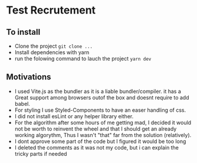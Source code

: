 # Test Recrutement

## To install

- Clone the project `git clone ...`
- Install dependencies with yarn
- run the folowing command to lauch the project `yarn dev`

## Motivations

- I used Vite.js as the bundler as it is a liable bundler/compiler. it has a Great support among browsers outof the box and doesnt require to add babel.
- For styling I use Styled-Components to have an easer handling of css.
- I did not install esLint or any helper library either.
- For the algorithm after some hours of me getting mad, I decided it would not be worth to reinvent the wheel and that I should get an already working algorythm, Thus I wasn't "that" far from the solution (relatively).
- I dont approve some part of the code but I figured it would be too long 
- I deleted the comments as it was not my code, but i can explain the tricky parts if needed



